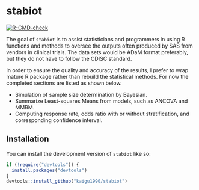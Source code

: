 
<!-- README.md is generated from README.Rmd. Please edit that file -->

# stabiot

<!-- badges: start -->

[![R-CMD-check](https://github.com/kaigu1990/stabiot/actions/workflows/R-CMD-check.yaml/badge.svg)](https://github.com/kaigu1990/stabiot/actions/workflows/R-CMD-check.yaml)
<!-- badges: end -->

The goal of `stabiot` is to assist statisticians and programmers in
using R functions and methods to oversee the outputs often produced by
SAS from vendors in clinical trials. The data sets would be ADaM format
preferably, but they do not have to follow the CDISC standard.

In order to ensure the quality and accuracy of the results, I prefer to
wrap mature R package rather than rebuild the statistical methods. For
now the completed sections are listed as shown below.

- Simulation of sample size determination by Bayesian.
- Summarize Least-squares Means from models, such as ANCOVA and MMRM.
- Computing response rate, odds ratio with or without stratification,
  and corresponding confidence interval.

## Installation

You can install the development version of `stabiot` like so:

``` r
if (!require("devtools")) {
  install.packages("devtools")
}
devtools::install_github("kaigu1990/stabiot")
```
